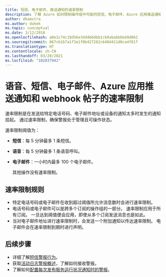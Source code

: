 ```yaml
---
title: 短信、电子邮件、推送通知的速率限制
description: 了解 Azure 如何限制操作组中可能的短信、电子邮件、Azure 应用推送通知或 webhook 通知数。
author: dkamstra
ms.author: dukek
ms.topic: conceptual
ms.date: 3/12/2018
ms.openlocfilehash: a0e1c74c19d56e3dd4b6dbb1cb9ababbbb49d062
ms.sourcegitcommit: 867cb1b7a1f3a1f0b427282c648d411d0ca4f81f
ms.translationtype: HT
ms.contentlocale: zh-CN
ms.lasthandoff: 03/20/2021
ms.locfileid: "102037942"
---
```

# <a name="rate-limiting-for-voice-sms-emails-azure-app-push-notifications-and-webhook-posts"></a>语音、短信、电子邮件、Azure 应用推送通知和 webhook 帖子的速率限制
速率限制是在发送给特定电话号码、电子邮件地址或设备的通知太多时发生的通知挂起。 通过速率限制，确保警报处于管理且可操作状态。

速率限制阈值为：

- **短信**：每 5 分钟最多 1 条短信。
- **语音**：每 5 分钟最多 1 条语音呼叫。
- **电子邮件**：一小时内最多 100 个电子邮件。
 
  其他操作没有速率限制。

## <a name="rate-limit-rules"></a>速率限制规则
- 特定电话号码或电子邮件在收到超过阈值所允许消息数时会进行速率限制。
- 电话号码或电子邮件可以是跨多个订阅的操作组的一部分。 速率限制应用于所有订阅。 一旦达到阈值便会应用，即使从多个订阅发送消息也是如此。
- 当对电子邮件地址进行速率限制时，会发送一个附加通知以传达速率限制。 电子邮件会在速率限制到期时进行声明。

## <a name="next-steps"></a>后续步骤 ##
* 详细了解[短信警报行为](alerts-sms-behavior.md)。
* 获取[活动日志警报概述](./alerts-overview.md)，了解如何接收警报。  
* 了解如何[配置每次发布服务运行状况通知时的警报](../../service-health/alerts-activity-log-service-notifications-portal.md)。